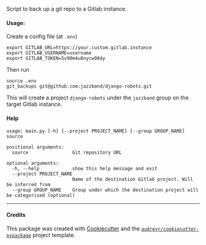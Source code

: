 Script to back up a git repo to a Gitlab instance.

#### Usage:

Create a config file (at `.env`)

```shell
export GITLAB_URL=https://your.custom.gitlab.instance
export GITLAB_USERNAME=username
export GITLAB_TOKEN=5v90m4u8nycw984y
```

Then run

```shell
source .env
git_backups git@github.com:jazzband/django-robots.git
```

This will create a project `django-robots` under the `jazzband` group on the target Gitlab instance.

#### Help

```
usage: main.py [-h] [--project PROJECT_NAME] [--group GROUP_NAME] source

positional arguments:
  source                Git repository URL

optional arguments:
  -h, --help            show this help message and exit
  --project PROJECT_NAME
                        Name of the destination Gitlab project. Will be inferred from
  --group GROUP_NAME    Group under which the destination project will be categorised (optional)
```

---

#### Credits

This package was created with [Cookiecutter](https://github.com/audreyr/cookiecutter) and the [`audreyr/cookiecutter-pypackage`](https://github.com/audreyr/cookiecutter-pypackage) project template.
